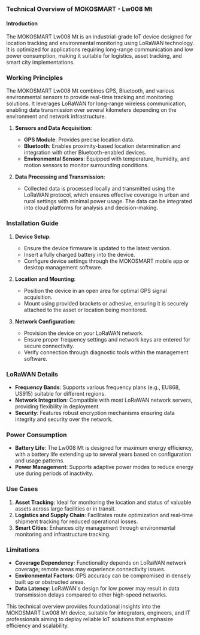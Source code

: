 ### Technical Overview of MOKOSMART - Lw008 Mt

#### Introduction
The MOKOSMART Lw008 Mt is an industrial-grade IoT device designed for location tracking and environmental monitoring using LoRaWAN technology. It is optimized for applications requiring long-range communication and low power consumption, making it suitable for logistics, asset tracking, and smart city implementations.

### Working Principles

The MOKOSMART Lw008 Mt combines GPS, Bluetooth, and various environmental sensors to provide real-time tracking and monitoring solutions. It leverages LoRaWAN for long-range wireless communication, enabling data transmission over several kilometers depending on the environment and network infrastructure.

1. **Sensors and Data Acquisition**: 
   - **GPS Module**: Provides precise location data.
   - **Bluetooth**: Enables proximity-based location determination and integration with other Bluetooth-enabled devices.
   - **Environmental Sensors**: Equipped with temperature, humidity, and motion sensors to monitor surrounding conditions.

2. **Data Processing and Transmission**:
   - Collected data is processed locally and transmitted using the LoRaWAN protocol, which ensures effective coverage in urban and rural settings with minimal power usage. The data can be integrated into cloud platforms for analysis and decision-making.

### Installation Guide

1. **Device Setup**:
   - Ensure the device firmware is updated to the latest version.
   - Insert a fully charged battery into the device.
   - Configure device settings through the MOKOSMART mobile app or desktop management software.

2. **Location and Mounting**:
   - Position the device in an open area for optimal GPS signal acquisition.
   - Mount using provided brackets or adhesive, ensuring it is securely attached to the asset or location being monitored.

3. **Network Configuration**:
   - Provision the device on your LoRaWAN network.
   - Ensure proper frequency settings and network keys are entered for secure connectivity.
   - Verify connection through diagnostic tools within the management software.

### LoRaWAN Details

- **Frequency Bands**: Supports various frequency plans (e.g., EU868, US915) suitable for different regions.
- **Network Integration**: Compatible with most LoRaWAN network servers, providing flexibility in deployment.
- **Security**: Features robust encryption mechanisms ensuring data integrity and security over the network.

### Power Consumption

- **Battery Life**: The Lw008 Mt is designed for maximum energy efficiency, with a battery life extending up to several years based on configuration and usage patterns.
- **Power Management**: Supports adaptive power modes to reduce energy use during periods of inactivity.

### Use Cases

1. **Asset Tracking**: Ideal for monitoring the location and status of valuable assets across large facilities or in transit.
2. **Logistics and Supply Chain**: Facilitates route optimization and real-time shipment tracking for reduced operational losses.
3. **Smart Cities**: Enhances city management through environmental monitoring and infrastructure tracking.

### Limitations

- **Coverage Dependency**: Functionality depends on LoRaWAN network coverage; remote areas may experience connectivity issues.
- **Environmental Factors**: GPS accuracy can be compromised in densely built up or obstructed areas.
- **Data Latency**: LoRaWAN's design for low power may result in data transmission delays compared to other high-speed networks.

This technical overview provides foundational insights into the MOKOSMART Lw008 Mt device, suitable for integrators, engineers, and IT professionals aiming to deploy reliable IoT solutions that emphasize efficiency and scalability.